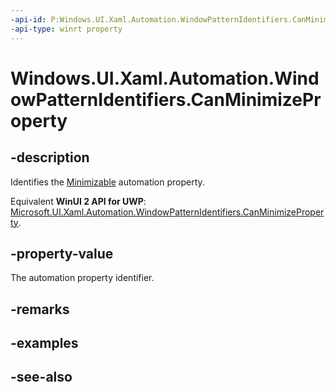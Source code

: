```yaml
---
-api-id: P:Windows.UI.Xaml.Automation.WindowPatternIdentifiers.CanMinimizeProperty
-api-type: winrt property
---
```


<!-- Property syntax
public Windows.UI.Xaml.Automation.AutomationProperty CanMinimizeProperty { get; }
-->

# Windows.UI.Xaml.Automation.WindowPatternIdentifiers.CanMinimizeProperty

## -description
Identifies the [Minimizable](../windows.ui.xaml.automation.provider/iwindowprovider_minimizable.md) automation property.

Equivalent **WinUI 2 API for UWP**: [Microsoft.UI.Xaml.Automation.WindowPatternIdentifiers.CanMinimizeProperty](/windows/winui/api/microsoft.ui.xaml.automation.windowpatternidentifiers.canminimizeproperty).

## -property-value
The automation property identifier.

## -remarks

## -examples

## -see-also
